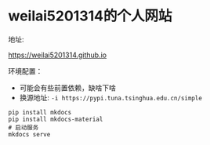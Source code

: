 # weilai5201314的个人网站

地址:

<https://weilai5201314.github.io>

环境配置：

- 可能会有些前置依赖，缺啥下啥
- 换源地址: `-i https://pypi.tuna.tsinghua.edu.cn/simple`

```shell
pip install mkdocs  
pip install mkdocs-material
# 启动服务
mkdocs serve  
```